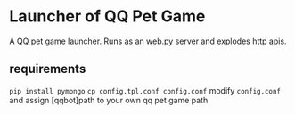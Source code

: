 # Launcher of QQ Pet Game

A QQ pet game launcher. Runs as an web.py server and explodes http apis.

## requirements
`pip install pymongo`
`cp config.tpl.conf config.conf`
modify `config.conf` and assign [qqbot]path to your own qq pet game path